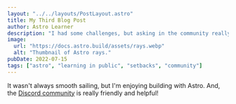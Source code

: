 ```yaml
---
layout: "../../layouts/PostLayout.astro"
title: My Third Blog Post
author: Astro Learner
description: "I had some challenges, but asking in the community really helped!"
image:
  url: "https://docs.astro.build/assets/rays.webp"
  alt: "Thumbnail of Astro rays."
pubDate: 2022-07-15
tags: ["astro", "learning in public", "setbacks", "community"]
---
```


<style>
  main{
    width: 100%;
    max-width: 100%;
    display: flex;
    flex-direction: column;
    justify-content: center;
    align-items: center;
  }
</style>

It wasn't always smooth sailing, but I'm enjoying building with Astro. And, the [Discord community](https://astro.build/chat) is really friendly and helpful!
